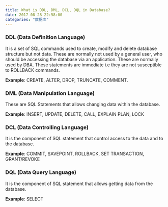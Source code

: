 ```yaml
---
title: What is DDL, DML, DCL, DQL in Database?
date: 2017-08-28 22:58:00
categories: "数据库"
---
```


### **DDL (Data Definition Language)**

It is a set of SQL commands used to create, modify and delete database structure but not data. These are normally not used by a general user, who should be accessing the database via an application. These are normally used by DBA. These statements are immediate i.e they are not susceptible to ROLLBACK commands.

**Example**: CREATE, ALTER, DROP, TRUNCATE, COMMENT.

### **DML (Data Manipulation Language)**

These are SQL Statements that allows changing data within the database.

**Example**: INSERT, UPDATE, DELETE, CALL, EXPLAIN PLAN, LOCK

### **DCL (Data Controlling Language)**

It is the component of SQL statement that control access to the data and to the database.

**Example**: COMMIT, SAVEPOINT, ROLLBACK, SET TRANSACTION, GRANT/REVOKE

### **DQL (Data Query Language)**

It is the component of SQL statement that allows getting data from the database.

**Example**: SELECT
